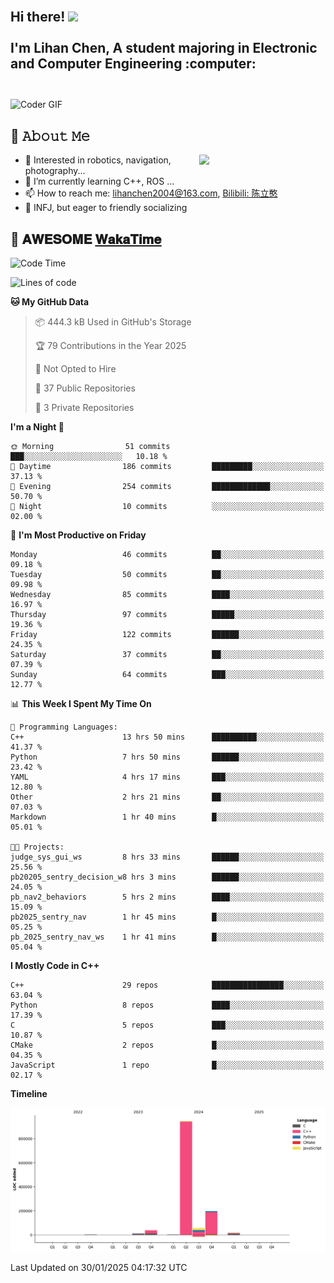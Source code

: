 <h2 align="left">
 <abc>
  <br>Hi there! <img src="https://user-images.githubusercontent.com/42378118/110234147-e3259600-7f4e-11eb-95be-0c4047144dea.gif" width="30"><br>
  <br> I'm Lihan Chen, A student majoring in Electronic and Computer Engineering :computer:<br>
  <br>
 </abc>
</h2>

<img align="center" src="https://media.giphy.com/media/SWoSkN6DxTszqIKEqv/giphy.gif" alt="Coder GIF" width="500">

## :book: 𝙰𝚋𝚘𝚞𝚝 𝙼𝚎

<img align="right" width="40%" src="https://github-readme-stats.vercel.app/api?username=LihanChen2004&show_icons=true&icon_color=CE1D2D&text_color=718096&bg_color=ffffff&hide_title=true" />

- 🌟 Interested in robotics, navigation, photography...
- 🌱 I’m currently learning C++, ROS ... 
- 📫 How to reach me: lihanchen2004@163.com, [Bilibili: 陈立憨](https://space.bilibili.com/170786212)
- 👯 INFJ, but eager to friendly socializing

## 📜 𝐀𝐖𝐄𝐒𝐎𝐌𝐄 [𝐖𝐚𝐤𝐚𝐓𝐢𝐦𝐞](https://github.com/anmol098/waka-readme-stats)

<!--START_SECTION:waka-->
![Code Time](http://img.shields.io/badge/Code%20Time-689%20hrs%2053%20mins-blue)

![Lines of code](https://img.shields.io/badge/From%20Hello%20World%20I%27ve%20Written-1.3%20million%20lines%20of%20code-blue)

**🐱 My GitHub Data** 

> 📦 444.3 kB Used in GitHub's Storage 
 > 
> 🏆 79 Contributions in the Year 2025
 > 
> 🚫 Not Opted to Hire
 > 
> 📜 37 Public Repositories 
 > 
> 🔑 3 Private Repositories 
 > 
**I'm a Night 🦉** 

```text
🌞 Morning                51 commits          ███░░░░░░░░░░░░░░░░░░░░░░   10.18 % 
🌆 Daytime                186 commits         █████████░░░░░░░░░░░░░░░░   37.13 % 
🌃 Evening                254 commits         █████████████░░░░░░░░░░░░   50.70 % 
🌙 Night                  10 commits          ░░░░░░░░░░░░░░░░░░░░░░░░░   02.00 % 
```
📅 **I'm Most Productive on Friday** 

```text
Monday                   46 commits          ██░░░░░░░░░░░░░░░░░░░░░░░   09.18 % 
Tuesday                  50 commits          ██░░░░░░░░░░░░░░░░░░░░░░░   09.98 % 
Wednesday                85 commits          ████░░░░░░░░░░░░░░░░░░░░░   16.97 % 
Thursday                 97 commits          █████░░░░░░░░░░░░░░░░░░░░   19.36 % 
Friday                   122 commits         ██████░░░░░░░░░░░░░░░░░░░   24.35 % 
Saturday                 37 commits          ██░░░░░░░░░░░░░░░░░░░░░░░   07.39 % 
Sunday                   64 commits          ███░░░░░░░░░░░░░░░░░░░░░░   12.77 % 
```


📊 **This Week I Spent My Time On** 

```text
💬 Programming Languages: 
C++                      13 hrs 50 mins      ██████████░░░░░░░░░░░░░░░   41.37 % 
Python                   7 hrs 50 mins       ██████░░░░░░░░░░░░░░░░░░░   23.42 % 
YAML                     4 hrs 17 mins       ███░░░░░░░░░░░░░░░░░░░░░░   12.80 % 
Other                    2 hrs 21 mins       ██░░░░░░░░░░░░░░░░░░░░░░░   07.03 % 
Markdown                 1 hr 40 mins        █░░░░░░░░░░░░░░░░░░░░░░░░   05.01 % 

🐱‍💻 Projects: 
judge_sys_gui_ws         8 hrs 33 mins       ██████░░░░░░░░░░░░░░░░░░░   25.56 % 
pb20205_sentry_decision_w8 hrs 3 mins        ██████░░░░░░░░░░░░░░░░░░░   24.05 % 
pb_nav2_behaviors        5 hrs 2 mins        ████░░░░░░░░░░░░░░░░░░░░░   15.09 % 
pb2025_sentry_nav        1 hr 45 mins        █░░░░░░░░░░░░░░░░░░░░░░░░   05.25 % 
pb_2025_sentry_nav_ws    1 hr 41 mins        █░░░░░░░░░░░░░░░░░░░░░░░░   05.04 % 
```

**I Mostly Code in C++** 

```text
C++                      29 repos            ████████████████░░░░░░░░░   63.04 % 
Python                   8 repos             ████░░░░░░░░░░░░░░░░░░░░░   17.39 % 
C                        5 repos             ███░░░░░░░░░░░░░░░░░░░░░░   10.87 % 
CMake                    2 repos             █░░░░░░░░░░░░░░░░░░░░░░░░   04.35 % 
JavaScript               1 repo              █░░░░░░░░░░░░░░░░░░░░░░░░   02.17 % 
```



**Timeline**

![Lines of Code chart](https://raw.githubusercontent.com/LihanChen2004/LihanChen2004/main/assets/bar_graph.png)


 Last Updated on 30/01/2025 04:17:32 UTC
<!--END_SECTION:waka-->

<!--
**LihanChen2004/LihanChen2004** is a ✨ _special_ ✨ repository because its `README.md` (this file) appears on your GitHub profile.

Here are some ideas to get you started:

- 🔭 I’m currently working on ...
- 🌱 I’m currently learning ...
- 👯 I’m looking to collaborate on ...
- 🤔 I’m looking for help with ...
- 💬 Ask me about ...
- 📫 How to reach me: ...
- 😄 Pronouns: ...
- ⚡ Fun fact: ...
-->
